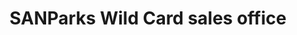---
title: "SANParks Wild Card sales office"
url: /cape-town/sanparks-wild-card-sales-office/
shop: ticket
---